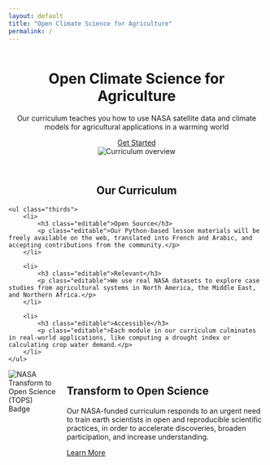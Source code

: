 ```yaml
---
layout: default
title: "Open Climate Science for Agriculture"
permalink: /
---
```


<header>
	<div class="container">
		<div class="column">
			<div>
				<h1 class="editable">Open Climate Science for Agriculture</h1>
				<p class="editable">Our curriculum teaches you how to use NASA satellite data and climate models for agricultural applications in a warming world</p>
				<div class="button">
					<a href="#">Get Started</a>
				</div>
			</div>
		</div>
		<div class="column">
			<img class="splash splash-right" style="max-width: 460px" src="{{ site.baseurl }}/images/overview_figure.png" alt="Curriculum overview">
		</div>
	</div>
</header>

<div class="container">
	<h2 class="editable" style="text-align: center;">Our Curriculum</h2>

	<ul class="thirds">
		<li>
			<h3 class="editable">Open Source</h3>
			<p class="editable">Our Python-based lesson materials will be freely available on the web, translated into French and Arabic, and accepting contributions from the community.</p>
		</li>

		<li>
			<h3 class="editable">Relevant</h3>
			<p class="editable">We use real NASA datasets to explore case studies from agricultural systems in North America, the Middle East, and Northern Africa.</p>
		</li>

		<li>
			<h3 class="editable">Accessible</h3>
			<p class="editable">Each module in our curriculum culminates in real-world applications, like computing a drought index or calculating crop water demand.</p>
		</li>
	</ul>
</div>

<div class="darker">
	<div class="container">
		<div class="columns">
			<div>
				<img class="splash splash-left" style="max-width: 340px" src="{{ site.baseurl }}/images/TOPS_badge_NASA.png" alt="NASA Transform to Open Science (TOPS) Badge">
			</div>
			<div>
				<h2 class="editable">Transform to Open Science</h2>
				<p class="editable">Our NASA-funded curriculum responds to an urgent need to train earth scientists in open and reproducible scientific practices, in order to accelerate discoveries, broaden participation, and increase understanding.</p>
				<div class="button">
					<a href="https://science.nasa.gov/open-science/transform-to-open-science" target="_blank">Learn More</a>
				</div>
			</div>
		</div>
	</div>
</div>
